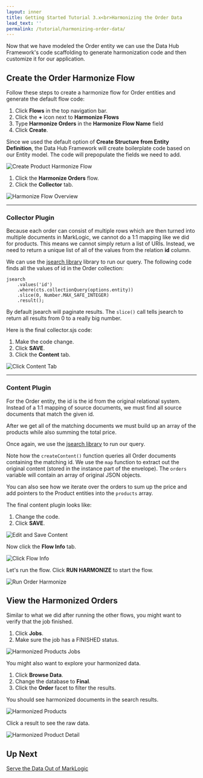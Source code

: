 ```yaml
---
layout: inner
title: Getting Started Tutorial 3.x<br>Harmonizing the Order Data
lead_text: ''
permalink: /tutorial/harmonizing-order-data/
---
```


Now that we have modeled the Order entity we can use the Data Hub Framework's code scaffolding to generate harmonization code and then customize it for our application.

## Create the Order Harmonize Flow

Follow these steps to create a harmonize flow for Order entities and generate the default flow code:

1. Click **Flows** in the top navigation bar.
1. Click the **+** icon next to **Harmonize Flows**
1. Type **Harmonize Orders** in the **Harmonize Flow Name** field
1. Click **Create**.

Since we used the default option of **Create Structure from Entity Definition**, the Data Hub Framework will create boilerplate code based on our Entity model. The code will prepopulate the fields we need to add.

![Create Product Harmonize Flow]({{site.baseurl}}/images/3x/harmonizing-order-data/create-order-harmonize-flow.png)

1. Click the **Harmonize Orders** flow. 
1. Click the **Collector** tab.

![Harmonize Flow Overview]({{site.baseurl}}/images/3x/harmonizing-order-data/go-to-order-collector.png)

<hr>

### Collector Plugin

Because each order can consist of multiple rows which are then turned into multiple documents in MarkLogic, we cannot do a 1:1 mapping like we did for products. This means we cannot simply return a list of URIs. Instead, we need to return a unique list of all of the values from the relation **id** column.

We can use the [jsearch library](https://docs.marklogic.com/guide/search-dev/javascript) library to run our query. The following code finds all the values of id in the Order collection:

```$javascript
jsearch
    .values('id')
    .where(cts.collectionQuery(options.entity))
    .slice(0, Number.MAX_SAFE_INTEGER)
    .result();
```

By default jsearch will paginate results. The `slice()` call tells jsearch to return all results from 0 to a really big number.

Here is the final collector.sjs code:  

<div class="embed-git lang-js" href="//raw.githubusercontent.com/marklogic-community/marklogic-data-hub/develop/examples/online-store/plugins/entities/Order/harmonize/Harmonize Orders/collector/collector.sjs"></div>

1. Make the code change.
1. Click **SAVE**.
1. Click the **Content** tab.

![Click Content Tab]({{site.baseurl}}/images/3x/harmonizing-order-data/save-order-collector.png)

<hr>

### Content Plugin
For the Order entity, the id is the id from the original relational system. Instead of a 1:1 mapping of source documents, we must find all source documents that match the given id.

After we get all of the matching documents we must build up an array of the products while also summing the total price.

Once again, we use the [jsearch library](https://docs.marklogic.com/guide/search-dev/javascript) to run our query.

Note how the `createContent()` function queries all Order documents containing the matching id.  We use the `map` function to extract out the original content (stored in the instance part of the envelope). The `orders` variable will contain an array of original JSON objects.

You can also see how we iterate over the orders to sum up the price and add pointers to the Product entities into the `products` array.

<!--- DHFPROD-646 TODO https://github.com/marklogic/marklogic-data-hub/issues/790#issuecomment-373142377 -->

The final content plugin looks like:

<div class="embed-git lang-js" href="//raw.githubusercontent.com/marklogic-community/marklogic-data-hub/develop/examples/online-store/plugins/entities/Order/harmonize/Harmonize Orders/content/content.sjs"></div>

1. Change the code.
1. Click **SAVE**.

![Edit and Save Content]({{site.baseurl}}/images/3x/harmonizing-order-data/save-order-content.png)

Now click the **Flow Info** tab.

![Click Flow Info]({{site.baseurl}}/images/3x/harmonizing-order-data/click-flow-info2.png)

Let's run the flow. Click **RUN HARMONIZE** to start the flow.

![Run Order Harmonize]({{site.baseurl}}/images/3x/harmonizing-order-data/run-order-harmonize.png)

## View the Harmonized Orders

Similar to what we did after running the other flows, you might want to verify that the job finished.

1. Click **Jobs**.
1. Make sure the job has a FINISHED status.

![Harmonized Products Jobs]({{site.baseurl}}/images/3x/harmonizing-order-data/harmonized-orders-jobs.png)

You might also want to explore your harmonized data.

1. Click **Browse Data**.
1. Change the database to **Final**.
1. Click the **Order** facet to filter the results.

You should see harmonized documents in the search results.

![Harmonized Products]({{site.baseurl}}/images/3x/harmonizing-order-data/harmonized-orders.png)

Click a result to see the raw data.

![Harmonized Product Detail]({{site.baseurl}}/images/3x/harmonizing-order-data/harmonized-order-details.png)

## Up Next

[Serve the Data Out of MarkLogic](../serve-data/)
